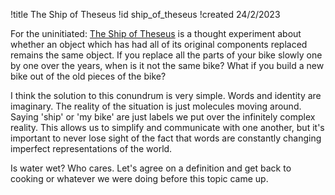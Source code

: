 !title The Ship of Theseus
!id ship_of_theseus
!created 24/2/2023

For the uninitiated: <a href="https://en.wikipedia.org/wiki/Ship_of_Theseus">The Ship of Theseus</a> is a thought experiment about whether an object which has had all of its original components replaced remains the same object. If you replace all the parts of your bike slowly one by one over the years, when is it not the same bike? What if you build a new bike out of the old pieces of the bike?

I think the solution to this conundrum is very simple. Words and identity are imaginary. The reality of the situation is just molecules moving around. Saying 'ship' or 'my bike' are just labels we put over the infinitely complex reality. This allows us to simplify and communicate with one another, but it's important to never lose sight of the fact that words are constantly changing imperfect representations of the world.

Is water wet? Who cares. Let's agree on a definition and get back to cooking or whatever we were doing before this topic came up.